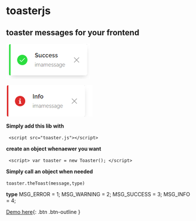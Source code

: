 # toasterjs

## toaster messages for your  frontend


![image](success.png)

![image](alert.png)


**Simply add this lib  with**

` <script src="toaster.js"></script>`

**create an object whenaewer you want**

` <script>
    var toaster = new Toaster();
  </script>`
  
  **Simply call an object when needed**
  
  `toaster.theToast(message,type)`
  
  **type**
  MSG_ERROR = 1;
  MSG_WARNING = 2;
  MSG_SUCCESS = 3;
  MSG_INFO = 4;


[Demo here](https://catcherochek.github.io/toasterjs/){: .btn .btn-outline }
